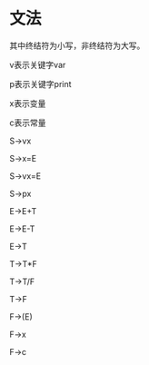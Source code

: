 # 文法

<p>

其中终结符为小写，非终结符为大写。

v表示关键字var

p表示关键字print

x表示变量

c表示常量

</p>

<p>

S→vx

S→x=E

S→vx=E

S→px

E→E+T

E→E-T

E→T

T→T*F

T→T/F

T→F

</p>

F→(E)

F→x

F→c